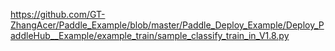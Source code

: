 https://github.com/GT-ZhangAcer/Paddle_Example/blob/master/Paddle_Deploy_Example/Deploy_PaddleHub__Example/example_train/sample_classify_train_in_V1.8.py
